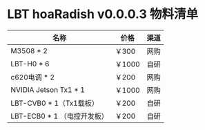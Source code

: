 # LBT hoaRadish v0.0.0.3 物料清单

| 名称                        | 价格   | 渠道 |
| --------------------------- | ------ | ---- |
| M3508 * 2                   | ￥300  | 网购 |
| LBT-H0 * 6                  | ￥1000 | 自研 |
| c620电调 * 2                | ￥200  | 网购 |
| NVIDIA Jetson Tx1 * 1       | ￥1000 | 网购 |
| LBT-CVB0 * 1（Tx1载板）     | ￥200  | 自研 |
| LBT-ECB0 * 1 （电控开发板） | ￥200  | 自研 |